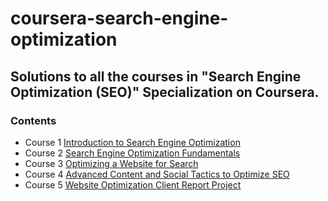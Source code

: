 # coursera-search-engine-optimization
## Solutions to all the courses in "Search Engine Optimization (SEO)" Specialization on Coursera.

### Contents
- Course 1 [Introduction to Search Engine Optimization](https://github.com/nitishmalpotra/coursera-search-engine-optimization/tree/master/01%20-%20Introduction%20to%20Search%20Engine%20Optimization)
- Course 2 [Search Engine Optimization Fundamentals](https://github.com/nitishmalpotra/coursera-search-engine-optimization/tree/master/02%20-%20Search%20Engine%20Optimization%20Fundamentals)
- Course 3 [Optimizing a Website for Search](https://github.com/nitishmalpotra/coursera-search-engine-optimization/tree/master/03%20-%20Optimizing%20a%20Website%20for%20Search)
- Course 4 [Advanced Content and Social Tactics to Optimize SEO](https://github.com/nitishmalpotra/coursera-search-engine-optimization/tree/master/04%20-%20Advanced%20Content%20and%20Social%20Tactics%20to%20Optimize%20SEO)
- Course 5 [Website Optimization Client Report Project](https://github.com/nitishmalpotra/coursera-search-engine-optimization/tree/master/05%20-%20Website%20Optimization%20Client%20Report%20Project)
